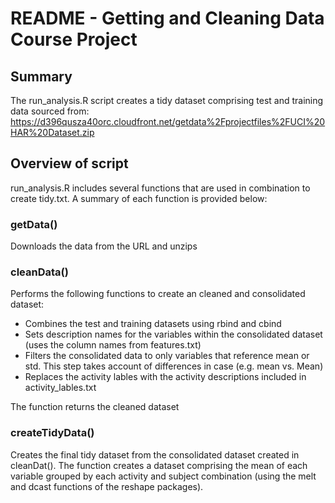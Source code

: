 # README - Getting and Cleaning Data Course Project

## Summary
The run_analysis.R script creates a tidy dataset comprising test and training data sourced from:
https://d396qusza40orc.cloudfront.net/getdata%2Fprojectfiles%2FUCI%20HAR%20Dataset.zip

## Overview of script
run_analysis.R includes several functions that are used in combination to create tidy.txt. A summary of each function is provided below:

### getData()
Downloads the data from the URL and unzips

### cleanData()
Performs the following functions to create an cleaned and consolidated dataset:

* Combines the test and training datasets using rbind and cbind
* Sets description names for the variables within the consolidated dataset (uses the column names from features.txt)
* Filters the consolidated data to only variables that reference mean or std. This step takes account of differences in case (e.g. mean vs. Mean)
* Replaces the activity lables with the activity descriptions included in activity_lables.txt

The function returns the cleaned dataset

### createTidyData()
Creates the final tidy dataset from the consolidated dataset created in cleanDat(). The function creates a dataset comprising the mean of each variable grouped by each activity and subject combination (using the melt and dcast functions of the reshape packages).